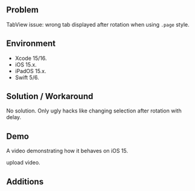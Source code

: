 ## Problem


TabView issue: wrong tab displayed after rotation when using `.page` style.


## Environment


- Xcode 15/16.
- iOS 15.x.
- iPadOS 15.x.
- Swift 5/6.


## Solution / Workaround


No solution. Only ugly hacks like changing selection after rotation with delay.


## Demo


A video demonstrating how it behaves on iOS 15.


upload video.


## Additions

